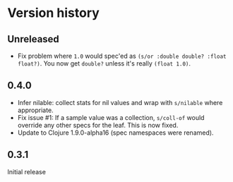 # Version history

## Unreleased

* Fix problem where `1.0` would spec'ed as `(s/or :double double? :float float?)`.
  You now get `double?` unless it's really `(float 1.0)`.

## 0.4.0

* Infer nilable: collect stats for nil values and wrap with
  `s/nilable` where appropriate.
* Fix issue #1: If a sample value was a collection, `s/coll-of` would
  override any other specs for the leaf. This is now fixed.
* Update to Clojure 1.9.0-alpha16 (spec namespaces were renamed).

## 0.3.1

Initial release
